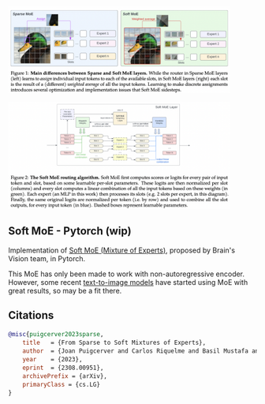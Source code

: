 <img src="./soft-moe.1.png" width="450px"></img>

<img src="./soft-moe.2.png" width="450px"></img>

## Soft MoE - Pytorch (wip)

Implementation of <a href="https://arxiv.org/abs/2308.00951">Soft MoE (Mixture of Experts)</a>, proposed by Brain's Vision team, in Pytorch.

This MoE has only been made to work with non-autoregressive encoder. However, some recent <a href="https://arxiv.org/abs/2305.18295">text-to-image models</a> have started using MoE with great results, so may be a fit there.

## Citations

```bibtex
@misc{puigcerver2023sparse,
	title 	= {From Sparse to Soft Mixtures of Experts}, 
	author 	= {Joan Puigcerver and Carlos Riquelme and Basil Mustafa and Neil Houlsby},
	year 	= {2023},
	eprint 	= {2308.00951},
	archivePrefix = {arXiv},
	primaryClass = {cs.LG}
}
```

